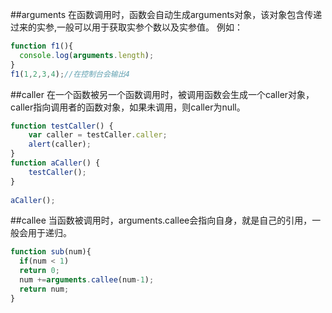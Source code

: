 ##arguments
在函数调用时，函数会自动生成arguments对象，该对象包含传递过来的实参,一般可以用于获取实参个数以及实参值。
例如：
```js
function f1(){
  console.log(arguments.length);
}
f1(1,2,3,4);//在控制台会输出4
```
##caller
在一个函数被另一个函数调用时，被调用函数会生成一个caller对象，caller指向调用者的函数对象，如果未调用，则caller为null。
```js
function testCaller() {  
    var caller = testCaller.caller;  
    alert(caller);  
}  
function aCaller() {  
    testCaller();  
}  
  
aCaller();  
```
##callee
当函数被调用时，arguments.callee会指向自身，就是自己的引用，一般会用于递归。
```js
function sub(num){
  if(num < 1)
  return 0;
  num +=arguments.callee(num-1);
  return num;
}
```

